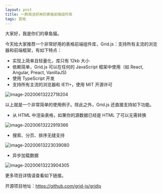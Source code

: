 ```yaml
---
layout: post
title: 一款简洁好用的表格前端组件库
tags: 其他
---
```


大家好，我是你们的章鱼猫。

今天给大家推荐一个非常好用的表格前端组件库，Grid.js：支持所有主流的浏览器和前端框架，有如下特点：

- 实现上简单且轻量化，库只有 12kb 大小
- 依赖简单，Grid.js 可以在任何的 JavaScript 框架中使用（如 React, Angular, Preact, VanillaJS)
- 使用 TypeScript 开发
- 支持所有主流的浏览器和 IE11+，使用 MIT 开源许可

![image-20200613222718204](https://raw.githubusercontent.com/ZhuPeng/pic/master/images/compress_image-20200613222718204.png)

以上就是一个非常简单的使用例子。除此之外，Grid.js 还直接支持如下功能。

* 从 HTML 中渲染表格，如果你的源数据已经是 HTML 了可以无需转换

![image-20200613222919366](https://raw.githubusercontent.com/ZhuPeng/pic/master/images/compress_image-20200613222919366.png)

* 搜索、分页、排序无缝支持

![image-20200613223039080](https://raw.githubusercontent.com/ZhuPeng/pic/master/images/compress_image-20200613223039080.png)

* 异步加载数据

![image-20200613223904305](https://raw.githubusercontent.com/ZhuPeng/pic/master/images/compress_image-20200613223904305.png)

更多项目详情请查看如下链接。

开源项目地址：https://github.com/grid-js/gridjs

